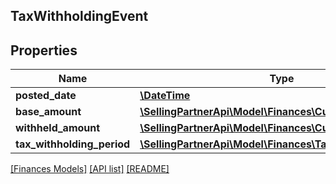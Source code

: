 ## TaxWithholdingEvent

## Properties

Name | Type | Description | Notes
------------ | ------------- | ------------- | -------------
**posted_date** | [**\DateTime**](\DateTime.md) |  | [optional]
**base_amount** | [**\SellingPartnerApi\Model\Finances\Currency**](Currency.md) |  | [optional]
**withheld_amount** | [**\SellingPartnerApi\Model\Finances\Currency**](Currency.md) |  | [optional]
**tax_withholding_period** | [**\SellingPartnerApi\Model\Finances\TaxWithholdingPeriod**](TaxWithholdingPeriod.md) |  | [optional]

[[Finances Models]](../) [[API list]](../../Api) [[README]](../../../README.md)
